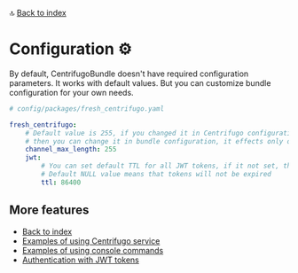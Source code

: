 🔝 [Back to index](./../../README.md "Back to index")

# Configuration ⚙

By default, CentrifugoBundle doesn't have required configuration parameters. It works with default values.
But you can customize bundle configuration for your own needs.

```yaml
# config/packages/fresh_centrifugo.yaml

fresh_centrifugo:
    # Default value is 255, if you changed it in Centrifugo configuration,
    # then you can change it in bundle configuration, it effects only on validation
    channel_max_length: 255
    jwt:
        # You can set default TTL for all JWT tokens, if it not set, then default value is NULL
        # Default NULL value means that tokens will not be expired
        ttl: 86400 
```

## More features

* [Back to index](./../../README.md "Back to index")
* [Examples of using Centrifugo service](./centrifugo_service_methods.md "Examples of using Centrifugo service")
* [Examples of using console commands](./console_commands.md "Examples of using console commands")
* [Authentication with JWT tokens](./authentication.md "Authentication with JWT tokens")
